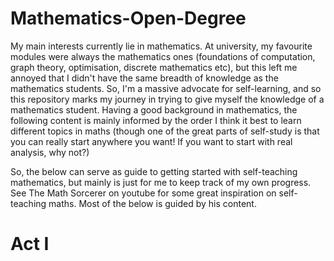 # Mathematics-Open-Degree

My main interests currently lie in mathematics. At university, my favourite modules were always the mathematics ones (foundations of computation, graph theory, optimisation, discrete mathematics etc), but this left me annoyed that I didn't have the same breadth of knowledge as the mathematics students. So, I'm a massive advocate for self-learning, and so this repository marks my journey in trying to give myself the knowledge of a mathematics student. Having a good background in mathematics, the following content is mainly informed by the order I think it best to learn different topics in maths (though one of the great parts of self-study is that you can really start anywhere you want! If you want to start with real analysis, why not?)

So, the below can serve as guide to getting started with self-teaching mathematics, but mainly is just for me to keep track of my own progress. See The Math Sorcerer on youtube for some great inspiration on self-teaching maths. Most of the below is guided by his content. 

# Act I 
